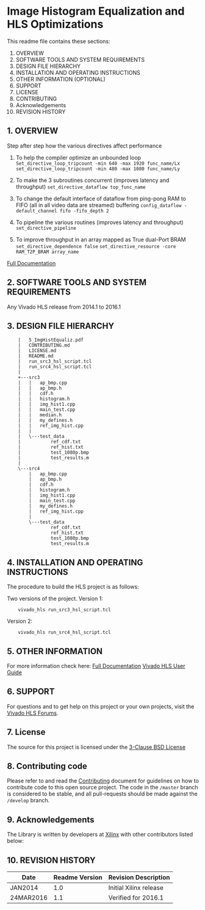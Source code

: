 
Image Histogram Equalization and HLS Optimizations
======================================

This readme file contains these sections:

1. OVERVIEW
2. SOFTWARE TOOLS AND SYSTEM REQUIREMENTS
3. DESIGN FILE HIERARCHY
4. INSTALLATION AND OPERATING INSTRUCTIONS
5. OTHER INFORMATION (OPTIONAL)
6. SUPPORT
7. LICENSE
8. CONTRIBUTING
9. Acknowledgements
10. REVISION HISTORY

## 1. OVERVIEW

Step after step how the various directives affect performance
1. To help the compiler optimize an unbounded loop
	`Set_directive_loop_tripcount -min 640 -max 1920 func_name/Lx`
	`set_directive_loop_tripcount -min 480 -max 1080 func_name/Ly`

2. To make the 3 subroutines concurrent (improves latency and throughput)
	`set_directive_dataflow top_func_name`

3. To change the default interface of dataflow from ping-pong RAM to FIFO (all in all video data are streamed) buffering
	`config_dataflow -default_channel fifo -fifo_depth 2`

4. To pipeline the various routines (improves latency and throughput)
	`set_directive_pipeline`
    
5. To improve throughput in an array mapped as True dual-Port BRAM
	`set_directive_dependence false`
	`set_directive_resource -core RAM_T2P_BRAM array_name`
    
[Full Documentation]

## 2. SOFTWARE TOOLS AND SYSTEM REQUIREMENTS

Any Vivado HLS release from 2014.1 to 2016.1

## 3. DESIGN FILE HIERARCHY
```
    |   5_ImgHistEqualiz.pdf
    |   CONTRIBUTING.md
    |   LICENSE.md
    |   README.md
    |   run_src3_hsl_script.tcl
    |   run_src4_hsl_script.tcl
    |   
    +---src3
    |   |   ap_bmp.cpp
    |   |   ap_bmp.h
    |   |   cdf.h
    |   |   histogram.h
    |   |   img_hist1.cpp
    |   |   main_test.cpp
    |   |   median.h
    |   |   my_defines.h
    |   |   ref_img_hist.cpp
    |   |   
    |   \---test_data
    |           ref_cdf.txt
    |           ref_hist.txt
    |           test_1080p.bmp
    |           test_results.m
    |           
    \---src4
        |   ap_bmp.cpp
        |   ap_bmp.h
        |   cdf.h
        |   histogram.h
        |   img_hist1.cpp
        |   main_test.cpp
        |   my_defines.h
        |   ref_img_hist.cpp
        |   
        \---test_data
                ref_cdf.txt
                ref_hist.txt
                test_1080p.bmp
                test_results.m
```

## 4. INSTALLATION AND OPERATING INSTRUCTIONS

The procedure to build the HLS project is as follows:

Two versions of the project. 
Version 1: 
```
	vivado_hls run_src3_hsl_script.tcl
```
Version 2:
```
	vivado_hls run_src4_hsl_script.tcl
```

## 5. OTHER INFORMATION

For more information check here: 
[Full Documentation][]
[Vivado HLS User Guide][]

## 6. SUPPORT

For questions and to get help on this project or your own projects, visit the [Vivado HLS Forums][]. 

## 7. License
The source for this project is licensed under the [3-Clause BSD License][]

## 8. Contributing code
Please refer to and read the [Contributing][] document for guidelines on how to contribute code to this open source project. The code in the `/master` branch is considered to be stable, and all pull-requests should be made against the `/develop` branch.

## 9. Acknowledgements
The Library is written by developers at [Xilinx](http://www.xilinx.com/) with other contributors listed below:

## 10. REVISION HISTORY

Date		|	Readme Version		|	Revision Description
------------|-----------------------|-------------------------
JAN2014		|	1.0					|	Initial Xilinx release
24MAR2016	|	1.1					|	Verified for 2016.1



[Contributing]: CONTRIBUTING.md 
[3-Clause BSD License]: LICENSE.md
[Full Documentation]: 5_ImgHistEqualiz.pdf 
[Vivado HLS Forums]: https://forums.xilinx.com/t5/High-Level-Synthesis-HLS/bd-p/hls 
[Vivado HLS User Guide]: http://www.xilinx.com/support/documentation/sw_manuals/xilinx2015_4/ug902-vivado-high-level-synthesis.pdf